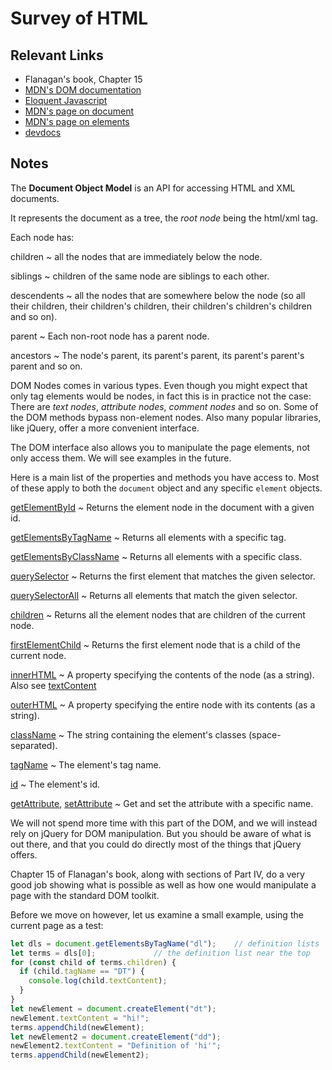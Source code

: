 # Survey of HTML

## Relevant Links

- Flanagan's book, Chapter 15
- [MDN's DOM documentation](https://developer.mozilla.org/fi/docs/DOM)
- [Eloquent Javascript](http://eloquentjavascript.net/13_dom.html)
- [MDN's page on document](https://developer.mozilla.org/en-US/docs/Web/API/Document)
- [MDN's page on elements](https://developer.mozilla.org/en-US/docs/Web/API/Element)
- [devdocs](http://devdocs.io/)

## Notes

The **Document Object Model** is an API for accessing HTML and XML documents.

It represents the document as a tree, the *root node* being the html/xml tag.

Each node has:

children
  ~ all the nodes that are immediately below the node.

siblings
  ~ children of the same node are siblings to each other.

descendents
  ~ all the nodes that are somewhere below the node (so all their children, their children's children, their children's children's children and so on).

parent
  ~ Each non-root node has a parent node.

ancestors
  ~ The node's parent, its parent's parent, its parent's parent's parent and so on.

DOM Nodes comes in various types. Even though you might expect that only tag elements would be nodes, in fact this is in practice not the case: There are *text nodes*, *attribute nodes*, *comment nodes* and so on. Some of the DOM methods bypass non-element nodes. Also many popular libraries, like jQuery, offer a more convenient interface.

The DOM interface also allows you to manipulate the page elements, not only access them. We will see examples in the future.

Here is a main list of the properties and methods you have access to. Most of these apply to both the `document` object and any specific `element` objects.

[getElementById](https://developer.mozilla.org/en-US/docs/Web/API/Document.getElementById)
  ~ Returns the element node in the document with a given id.

[getElementsByTagName](https://developer.mozilla.org/en-US/docs/Web/API/Element.getElementsByTagName)
  ~ Returns all elements with a specific tag.

[getElementsByClassName](https://developer.mozilla.org/en-US/docs/Web/API/Element.getElementsByClassName)
  ~ Returns all elements with a specific class.

[querySelector](https://developer.mozilla.org/en-US/docs/Web/API/Document.querySelector)
  ~ Returns the first element that matches the given selector.

[querySelectorAll](https://developer.mozilla.org/en-US/docs/Web/API/Document.querySelectorAll)
  ~ Returns all elements that match the given selector.

[children](https://developer.mozilla.org/en-US/docs/Web/API/ParentNode.children)
  ~ Returns all the element nodes that are children of the current node.

[firstElementChild](https://developer.mozilla.org/en-US/docs/Web/API/ParentNode.firstElementChild)
  ~ Returns the first element node that is a child of the current node.

[innerHTML](https://developer.mozilla.org/en-US/docs/Web/API/Element.innerHTML)
  ~ A property specifying the contents of the node (as a string). Also see [textContent](https://developer.mozilla.org/en-US/docs/Web/API/Node.textContent)

[outerHTML](https://developer.mozilla.org/en-US/docs/Web/API/Element.outerHTML)
  ~ A property specifying the entire node with its contents (as a string).

[className](https://developer.mozilla.org/en-US/docs/Web/API/Element.className)
  ~ The string containing the element's classes (space-separated).

[tagName](https://developer.mozilla.org/en-US/docs/Web/API/Element.tagName)
  ~ The element's tag name.

[id](https://developer.mozilla.org/en-US/docs/Web/API/Element.id)
  ~ The element's id.

[getAttribute](https://developer.mozilla.org/en-US/docs/Web/API/Element.getAttribute), [setAttribute](https://developer.mozilla.org/en-US/docs/Web/API/Element.setAttribute)
  ~ Get and set the attribute with a specific name.

We will not spend more time with this part of the DOM, and we will instead rely on jQuery for DOM manipulation. But you should be aware of what is out there, and that you could do directly most of the things that jQuery offers.

Chapter 15 of Flanagan's book, along with sections of Part IV, do a very good job showing what is possible as well as how one would manipulate a page with the standard DOM toolkit.

Before we move on however, let us examine a small example, using the current page as a test:
```javascript
let dls = document.getElementsByTagName("dl");    // definition lists
let terms = dls[0];             // the definition list near the top
for (const child of terms.children) {
  if (child.tagName == "DT") {
    console.log(child.textContent);
  }
}
let newElement = document.createElement("dt");
newElement.textContent = "hi!";
terms.appendChild(newElement);
let newElement2 = document.createElement("dd");
newElement2.textContent = "Definition of 'hi'";
terms.appendChild(newElement2);
```
